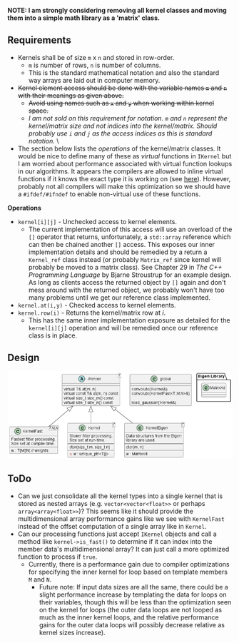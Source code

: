 **NOTE: I am strongly considering removing all kernel classes and moving them into a
  simple math library as a 'matrix' class.**

## Requirements
 - Kernels shall be of size `m` x `n` and stored in row-order.
   - `m` is number of rows, `n` is number of columns.
   - This is the standard mathematical notation and also the standard way
     arrays are laid out in computer memory.
 - ~~Kernel element access should be done with the variable names `m` and `n` with
   their meanings as given above.~~
   - ~~Avoid using names such as `x` and `y` when working within kernel space.~~
   - *I am not sold on this requirement for notation. `m` and `n` represent the kernel/matrix
      size and not indices into the kernel/matrix. Should probably use `i` and `j` as the
      access indices as this is standard notation.* \
 - The section below lists the *operations* of the kernel/matrix classes. It would be nice
   to define many of these as *virtual* functions in `IKernel` but I am worried about performance
   associated with virtual function lookups in our algorithms. It appears the compilers are
   allowed to inline virtual functions if it knows the exact type it is working on (see
   [here](http://www.cs.technion.ac.il/users/yechiel/c++-faq/inline-virtuals.html)). However,
   probably not all compilers will make this optimization so we should have a `#ifdef/#ifndef`
   to enable non-virtual use of these functions.

 **Operations**
 - `kernel[i][j]` - Unchecked access to kernel elements.
   - The current implementation of this access will use an overload of the `[]` operator
     that returns, unfortunately, a `std::array` reference which can then be chained another
     `[]` access. This exposes our inner implementation details and should be remedied by a
     return a `Kernel_ref` class instead (or probably `Matrix_ref` since kernel will probably
     be moved to a matrix class). See Chapter 29 in *The C++ Programming Language* by Bjarne
     Stroustrup for an example design. As long as clients access the returned object by
     `[]` again and don't mess around with the returned object, we probably won't have too
     many problems until we get our reference class implemented.
 - `kernel.at(i,y)` - Checked access to kernel elements.
 - `kernel.row(i)` - Returns the kernel/matrix row at *i*.
   - This has the same inner implementation exposure as detailed for the `kernel[i][j]`
     operation and will be remedied once our reference class is in place.
 

## Design

![Kernel Class Hierarchy](diagram/kernel_class_hierarchy.png "Kernel Class Hierarchy")


## ToDo

 - Can we just consolidate all the kernel types into a single kernel that is
   stored as nested arrays (e.g. `vector<vector<float>>` or perhaps
   `array<array<float>>`)? This seems like it should provide the 
   multidimensional array performance gains like we see with `KernelFast`
   instead of the offset computation of a single array like in `Kernel`.
 - Can our processing functions just accept `IKernel` objects and call a
   method like `kernel->is_fast()` to determine if it can index into the
   member data's multidimensional array? It can just call a more optimized
   function to process if `true`.
   - Currently, there is a performance gain due to compiler optimizations for
     specifying the inner kernel for loop based on template members `M` and `N`.
     - Future note: If input data sizes are all the same, there could be a
       slight performance increase by templating the data for loops on their
       variables, though this will be less than the optimization seen on the
       kernel for loops (the outer data loops are not looped as much as the
       inner kernel loops, and the relative performance gains for the outer
       data loops will possibly decrease relative as kernel sizes increase).